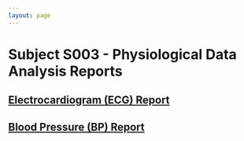 ```yaml
---
layout: page
---
```


# Subject S003 - Physiological Data Analysis Reports

## [Electrocardiogram (ECG) Report](./ecg/README.md)

## [Blood Pressure (BP) Report](./bp/README.md)

